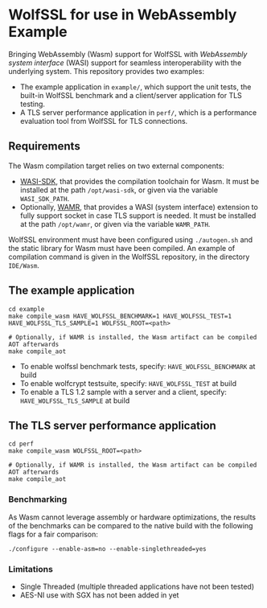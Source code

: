 # WolfSSL for use in WebAssembly Example
Bringing WebAssembly (Wasm) support for WolfSSL with *WebAssembly system interface* (WASI) support for seamless interoperability with the underlying system. This repository provides two examples:

- The example application in `example/`, which support the unit tests, the built-in WolfSSL benchmark and a client/server application for TLS testing.
- A TLS server performance application in `perf/`, which is a performance evaluation tool from WolfSSL for TLS connections.

## Requirements
The Wasm compilation target relies on two external components:

- [WASI-SDK](https://github.com/WebAssembly/wasi-sdk), that provides the compilation toolchain for Wasm. It must be installed at the path `/opt/wasi-sdk`, or given via the variable `WASI_SDK_PATH`.
- Optionally, [WAMR](https://github.com/bytecodealliance/wasm-micro-runtime), that provides a WASI (system interface) extension to fully support socket in case TLS support is needed. It must be installed at the path `/opt/wamr`, or given via the variable `WAMR_PATH`.

WolfSSL environment must have been configured using `./autogen.sh` and the static library for Wasm must have been compiled.
An example of compilation command is given in the WolfSSL repository, in the directory `IDE/Wasm`.

## The example application
```
cd example
make compile_wasm HAVE_WOLFSSL_BENCHMARK=1 HAVE_WOLFSSL_TEST=1 HAVE_WOLFSSL_TLS_SAMPLE=1 WOLFSSL_ROOT=<path>

# Optionally, if WAMR is installed, the Wasm artifact can be compiled AOT afterwards
make compile_aot
```

- To enable wolfssl benchmark tests, specify: `HAVE_WOLFSSL_BENCHMARK` at build
- To enable wolfcrypt testsuite, specify: `HAVE_WOLFSSL_TEST` at build
- To enable a TLS 1.2 sample with a server and a client, specify: `HAVE_WOLFSSL_TLS_SAMPLE` at build

## The TLS server performance application
```
cd perf
make compile_wasm WOLFSSL_ROOT=<path>

# Optionally, if WAMR is installed, the Wasm artifact can be compiled AOT afterwards
make compile_aot
```

### Benchmarking

As Wasm cannot leverage assembly or hardware optimizations, the results of the benchmarks can be compared to the native build with the following flags for a fair comparison:

```
./configure --enable-asm=no --enable-singlethreaded=yes
```

### Limitations
- Single Threaded (multiple threaded applications have not been tested)
- AES-NI use with SGX has not been added in yet
